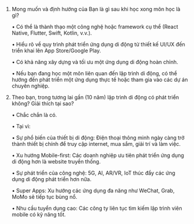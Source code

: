 1. Mong muốn và định hướng của Bạn là gì sau khi học xong môn học là gì?

	•	Có thể là thành thạo một công nghệ hoặc framework cụ thể (React Native, Flutter, Swift, Kotlin, v.v.).

	•	Hiểu rõ về quy trình phát triển ứng dụng di động từ thiết kế UI/UX đến triển khai lên App Store/Google Play.

	•	Có khả năng xây dựng và tối ưu một ứng dụng di động hoàn chỉnh.

	•	Nếu bạn đang học một môn liên quan đến lập trình di động, có thể hướng đến phát triển một ứng dụng thực tế hoặc tham gia vào các dự án chuyên nghiệp.

3.	Theo bạn, trong tương lai gần (10 năm) lập trình di động có phát triển không? Giải thích tại sao?
   
	•	Chắc chắn là có.

	• 	Tại vì:

	•	Sự phổ biến của thiết bị di động: Điện thoại thông minh ngày càng trở thành thiết bị chính để truy cập internet, mua sắm, giải trí và làm việc.

	•	Xu hướng Mobile-first: Các doanh nghiệp ưu tiên phát triển ứng dụng di động hơn là website truyền thống.

	•	Sự phát triển của công nghệ: 5G, AI, AR/VR, IoT thúc đẩy các ứng dụng di động phát triển hơn nữa.

	•	Super Apps: Xu hướng các ứng dụng đa năng như WeChat, Grab, MoMo sẽ tiếp tục bùng nổ.

	•	Nhu cầu tuyển dụng cao: Các công ty liên tục tìm kiếm lập trình viên mobile có kỹ năng tốt.
